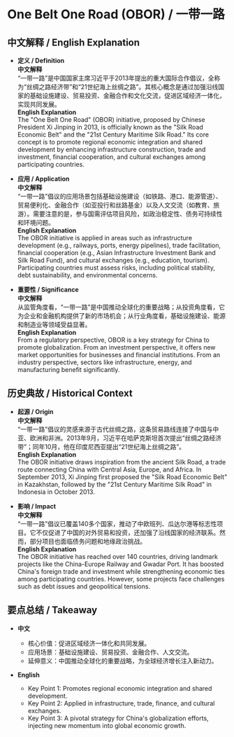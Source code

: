 # One Belt One Road (OBOR) / 一带一路

## 中文解释 / English Explanation

* **定义 / Definition**  
  **中文解释**  
  “一带一路”是中国国家主席习近平于2013年提出的重大国际合作倡议，全称为“丝绸之路经济带”和“21世纪海上丝绸之路”。其核心概念是通过加强沿线国家的基础设施建设、贸易投资、金融合作和文化交流，促进区域经济一体化，实现共同发展。  
  **English Explanation**  
  The "One Belt One Road" (OBOR) initiative, proposed by Chinese President Xi Jinping in 2013, is officially known as the "Silk Road Economic Belt" and the "21st Century Maritime Silk Road." Its core concept is to promote regional economic integration and shared development by enhancing infrastructure construction, trade and investment, financial cooperation, and cultural exchanges among participating countries.

* **应用 / Application**  
  **中文解释**  
  “一带一路”倡议的应用场景包括基础设施建设（如铁路、港口、能源管道）、贸易便利化、金融合作（如亚投行和丝路基金）以及人文交流（如教育、旅游）。需要注意的是，参与国需评估项目风险，如政治稳定性、债务可持续性和环境问题。  
  **English Explanation**  
  The OBOR initiative is applied in areas such as infrastructure development (e.g., railways, ports, energy pipelines), trade facilitation, financial cooperation (e.g., Asian Infrastructure Investment Bank and Silk Road Fund), and cultural exchanges (e.g., education, tourism). Participating countries must assess risks, including political stability, debt sustainability, and environmental concerns.

* **重要性 / Significance**  
  **中文解释**  
  从监管角度看，“一带一路”是中国推动全球化的重要战略；从投资角度看，它为企业和金融机构提供了新的市场机会；从行业角度看，基础设施建设、能源和制造业等领域受益显著。  
  **English Explanation**  
  From a regulatory perspective, OBOR is a key strategy for China to promote globalization. From an investment perspective, it offers new market opportunities for businesses and financial institutions. From an industry perspective, sectors like infrastructure, energy, and manufacturing benefit significantly.

## 历史典故 / Historical Context

* **起源 / Origin**  
  **中文解释**  
  “一带一路”倡议的灵感来源于古代丝绸之路，这条贸易路线连接了中国与中亚、欧洲和非洲。2013年9月，习近平在哈萨克斯坦首次提出“丝绸之路经济带”；同年10月，他在印度尼西亚提出“21世纪海上丝绸之路”。  
  **English Explanation**  
  The OBOR initiative draws inspiration from the ancient Silk Road, a trade route connecting China with Central Asia, Europe, and Africa. In September 2013, Xi Jinping first proposed the "Silk Road Economic Belt" in Kazakhstan, followed by the "21st Century Maritime Silk Road" in Indonesia in October 2013.

* **影响 / Impact**  
  **中文解释**  
  “一带一路”倡议已覆盖140多个国家，推动了中欧班列、瓜达尔港等标志性项目。它不仅促进了中国的对外贸易和投资，还加强了沿线国家的经济联系。然而，部分项目也面临债务问题和地缘政治挑战。  
  **English Explanation**  
  The OBOR initiative has reached over 140 countries, driving landmark projects like the China-Europe Railway and Gwadar Port. It has boosted China's foreign trade and investment while strengthening economic ties among participating countries. However, some projects face challenges such as debt issues and geopolitical tensions.

## 要点总结 / Takeaway

* **中文**  
  - 核心价值：促进区域经济一体化和共同发展。  
  - 应用场景：基础设施建设、贸易投资、金融合作、人文交流。  
  - 延伸意义：中国推动全球化的重要战略，为全球经济增长注入新动力。  

* **English**  
  - Key Point 1: Promotes regional economic integration and shared development.  
  - Key Point 2: Applied in infrastructure, trade, finance, and cultural exchanges.  
  - Key Point 3: A pivotal strategy for China's globalization efforts, injecting new momentum into global economic growth.